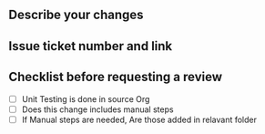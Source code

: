 ## Describe your changes

## Issue ticket number and link

## Checklist before requesting a review
- [ ] Unit Testing is done in source Org
- [ ] Does this change includes manual steps
- [ ] If Manual steps are needed, Are those added in relavant folder
